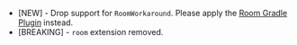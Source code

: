 - [NEW] - Drop support for `RoomWorkaround`. Please apply the [Room Gradle Plugin](https://developer.android.com/jetpack/androidx/releases/room#2.6.0-alpha02) instead.
- [BREAKING] - `room` extension removed.
